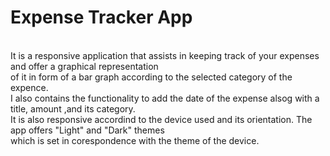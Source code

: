 # Expense Tracker App
<body>
  <br>
  It is a responsive application that assists in keeping track of your expenses and offer a graphical representation <br> 
  of it in form of a bar graph according to the selected category of the expence. <br>
  I also contains the functionality to add the date of the expense alsog with a title, amount ,and its category. <br>
  It is also responsive accordind to the device used and its orientation. The app offers "Light" and "Dark" themes <br> 
  which is set in corespondence with the theme of the device.
  
</body>
